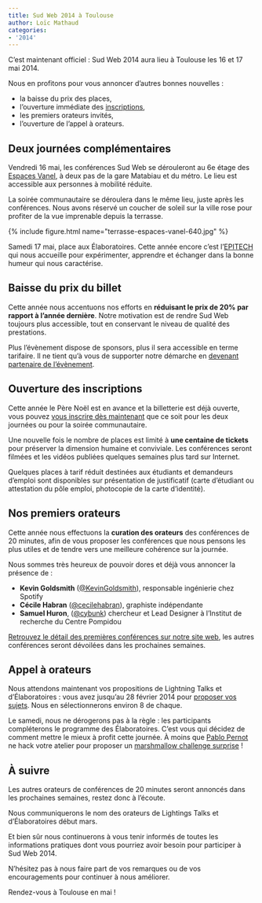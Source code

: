 ```yaml
---
title: Sud Web 2014 à Toulouse
author: Loïc Mathaud
categories:
- '2014'
---
```


C’est maintenant officiel : Sud Web 2014 aura lieu à Toulouse les 16 et 17 mai 2014.

Nous en profitons pour vous annoncer d&rsquo;autres bonnes nouvelles :

* la baisse du prix des places,
* l’ouverture immédiate des [inscriptions][1],
* les premiers orateurs invités,
* l’ouverture de l’appel à orateurs.

## Deux journées complémentaires

Vendredi 16 mai, les conférences Sud Web se dérouleront au 6e étage des [Espaces Vanel][2], à deux pas de la gare Matabiau et du métro. Le lieu est accessible aux personnes à mobilité réduite.

La soirée communautaire se déroulera dans le même lieu, juste après les conférences. Nous avons réservé un coucher de soleil sur la ville rose pour profiter de la vue imprenable depuis la terrasse.

{% include figure.html name="terrasse-espaces-vanel-640.jpg" %}

Samedi 17 mai, place aux Élaboratoires. Cette année encore c’est l’[EPITECH][3] qui nous accueille pour expérimenter, apprendre et échanger dans la bonne humeur qui nous caractérise.

## Baisse du prix du billet

Cette année nous accentuons nos efforts en **réduisant le prix de 20% par rapport à l’année dernière**. Notre motivation est de rendre Sud Web toujours plus accessible, tout en conservant le niveau de qualité des prestations.

Plus l’évènement dispose de sponsors, plus il sera accessible en terme tarifaire. Il ne tient qu’à vous de supporter notre démarche en [devenant partenaire de l’évènement][4].

## Ouverture des inscriptions

Cette année le Père Noël est en avance et la billetterie est déjà ouverte, vous pouvez [vous inscrire dès maintenant][5] que ce soit pour les deux journées ou pour la soirée communautaire.

Une nouvelle fois le nombre de places est limité à **une centaine de tickets** pour préserver la dimension humaine et conviviale. Les conférences seront filmées et les vidéos publiées quelques semaines plus tard sur Internet.

Quelques places à tarif réduit destinées aux étudiants et demandeurs d’emploi sont disponibles sur présentation de justificatif (carte d’étudiant ou attestation du pôle emploi, photocopie de la carte d’identité).

## Nos premiers orateurs

Cette année nous effectuons la **curation des orateurs** des conférences de 20 minutes, afin de vous proposer les conférences que nous pensons les plus utiles et de tendre vers une meilleure cohérence sur la journée.

Nous sommes très heureux de pouvoir dores et déjà vous annoncer la présence de :

* **Kevin Goldsmith** ([@KevinGoldsmith][6]), responsable ingénierie chez Spotify
* **Cécile Habran** ([@cecilehabran][7]), graphiste indépendante
* **Samuel Huron**, ([@cybunk][8]) chercheur et Lead Designer à l’Institut de recherche du Centre Pompidou

[Retrouvez le détail des premières conférences sur notre site web][10], les autres conférences seront dévoilées dans les prochaines semaines.

## Appel à orateurs

Nous attendons maintenant vos propositions de Lightning Talks et d’Élaboratoires : vous avez jusqu’au 28 février 2014 pour [proposer vos sujets][11]. Nous en sélectionnerons environ 8 de chaque.

Le samedi, nous ne dérogerons pas à la règle : les participants compléterons le programme des Élaboratoires. C’est vous qui décidez de comment mettre le mieux à profit cette journée. À moins que [Pablo Pernot][12] ne hack votre atelier pour proposer un [marshmallow challenge surprise][13] !

## À suivre

Les autres orateurs de conférences de 20 minutes seront annoncés dans les prochaines semaines, restez donc à l&rsquo;écoute.

Nous communiquerons le nom des orateurs de Lightings Talks et d’Élaboratoires début mars.

Et bien sûr nous continuerons à vous tenir informés de toutes les informations pratiques dont vous pourriez avoir besoin pour participer à Sud Web 2014.

N’hésitez pas à nous faire part de vos remarques ou de vos encouragements pour continuer à nous améliorer.

Rendez-vous à Toulouse en mai !

 [1]: http://sudweb.fr/2014/inscription.html
 [2]: http://www.espacesvanel.com/ "Espaces Vanel"
 [3]: http://www.epitech.eu/ecole-informatique-toulouse.aspx "EPITECH Toulouse"
 [4]: http://sudweb.fr/2014/partenariat-sudweb-2014.pdf "Télécharger le dossier de partenariat en PDF (1,5Mo)"
 [5]: http://sudweb.fr/2014/inscription.html "Inscriptions Sud Web 2014"
 [6]: https://twitter.com/KevinGoldsmith "Compte Twitter de Kevin GoldSmith"
 [7]: https://twitter.com/cecilehabran "Compte Twitter de Cécile Habran"
 [8]: https://twitter.com/cybunk "Compte Twitter de Samuel Huron"
 [9]: https://twitter.com/walterstephanie "Compte Twitter de Stéphanie Walter"
 [10]: http://sudweb.fr/2014/#orateurs "Orateurs de Sud Web 2014"
 [11]: http://sudweb.fr/2014/appel-orateurs.html "Appel à orateur Sud Web 2014"
 [12]: https://twitter.com/pablopernot "Compte Twitter de Pablo Pernot"
 [13]: https://vimeo.com/42888096 "Vidéo du marshmallow challenge aux Élaboratoires de Sud Web 2012"
